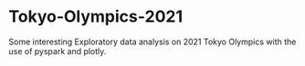 # Tokyo-Olympics-2021
Some interesting Exploratory data analysis on 2021 Tokyo Olympics with the use of pyspark and plotly.
